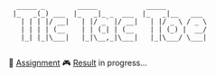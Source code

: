 ````
  _____ _        _____            _____          
 |_   _(_) ___  |_   _|_ _  ___  |_   _|__   ___ 
   | | | |/ __|   | |/ _` |/ __|   | |/ _ \ / _ \
   | | | | (__    | | (_| | (__    | | (_) |  __/
   |_| |_|\___|   |_|\__,_|\___|   |_|\___/ \___|
                                                 
````

🎯 [Assignment](https://www.theodinproject.com/lessons/node-path-javascript-tic-tac-toe)
🎮 [Result]() in progress...